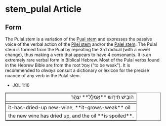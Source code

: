 # stem_pulal Article

## Form
The Pulal stem is a variation of the [Pual stem](https://git.door43.org/Door43/en-uhg/src/master/content/stem_pual/02.md) and expresses the passive voice of the verbal action of the [Pilel stem](https://git.door43.org/Door43/en-uhg/src/master/content/stem_pilel/02.md) and/or the [Palel stem](https://git.door43.org/Door43/en-uhg/src/master/content/stem_palel/02.md).  The Pulal stem is formed from the Pual by repeating the 3rd radical (with a vowel change), thus making a verb that appears to have 4 consonants. It is an extremely rare verbal form in Biblical Hebrew. Most of the Pulal verbs found in the Hebrew Bible are from the root אָמַל ("to be weak"). It is recommended to *always* consult a dictionary or lexicon for the precise nuance of any verb in the Pulal stem. 

* JOL 1:10
<table border="1" class="docutils">
<colgroup>
<col width="100%" />
</colgroup>
<tbody valign="top">
<tr class="row-odd" align="right"><td>הוֹבִ֥ישׁ תִּיר֖וֹשׁ **אֻמְלַ֥ל** יִצְהָֽר</td>
</tr>
<tr class="row-even"><td></td>
</tr>
<tr class="row-odd"><td>it-has-dried-up new-wine, **it-grows-weak** oil</td>
</tr>
<tr class="row-even"><td>the new wine has dried up, and the oil **is spoiled**.</td>
</tr>
</tbody>
</table>